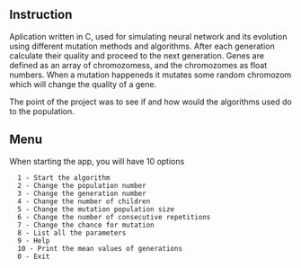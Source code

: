 ## Instruction

Aplication written in C, used for simulating neural network and its evolution using different mutation methods and algorithms. After each generation calculate their quality and proceed to the next generation.
Genes are defined as an array of chromozomess, and the chromozomes as float numbers. When a mutation happeneds it mutates some random chromozom which will change the quality of a gene.

The point of the project was to see if and how would the algorithms used do to the population.

## Menu

When starting the app, you will have 10 options
```
  1 - Start the algorithm
  2 - Change the population number
  3 - Change the generation number
  4 - Change the number of children
  5 - Change the mutation population size
  6 - Change the number of consecutive repetitions
  7 - Change the chance for mutation
  8 - List all the parameters
  9 - Help
  10 - Print the mean values of generations
  0 - Exit
```

